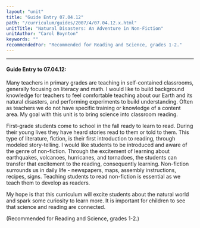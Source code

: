 ```yaml
---
layout: "unit"
title: "Guide Entry 07.04.12"
path: "/curriculum/guides/2007/4/07.04.12.x.html"
unitTitle: "Natural Disasters: An Adventure in Non-Fiction"
unitAuthor: "Carol Boynton"
keywords: ""
recommendedFor: "Recommended for Reading and Science, grades 1-2."
---
```

<body>
<hr/>
<h4>
Guide Entry to 07.04.12:
</h4>
<p>
Many teachers in primary grades are teaching in self-contained classrooms, generally focusing on literacy and math. I would like to build background knowledge for teachers to feel comfortable teaching about our Earth and its natural disasters, and performing experiments to build understanding. Often as teachers we do not have specific training or knowledge of a content area. My goal with this unit is to bring science into classroom reading.
</p>
<p>
First-grade students come to school in the fall ready to learn to read. During their young lives they have heard stories read to them or told to them. This type of literature, fiction, is their first introduction to reading, through modeled story-telling. I would like students to be introduced and aware of the genre of non-fiction. Through the excitement of learning about earthquakes, volcanoes, hurricanes, and tornadoes, the students can transfer that excitement to the reading, consequently learning. Non-fiction surrounds us in daily life - newspapers, maps, assembly instructions, recipes, signs. Teaching students to read non-fiction is essential as we teach them to develop as readers.
</p>
<p>
My hope is that this curriculum will excite students about the natural world and spark some curiosity to learn more. It is important for children to see that science and reading are connected.
</p>
<p>
(Recommended for Reading and Science, grades 1-2.)
</p>
</body>
